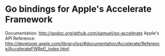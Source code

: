 Go bindings for Apple's Accelerate Framework
============================================

Documentation: <http://godoc.org/github.com/samuel/go-accelerate>
Apple's API Reference: <http://developer.apple.com/library/ios/#documentation/Accelerate/Reference/AccelerateFWRef/_index.html>
